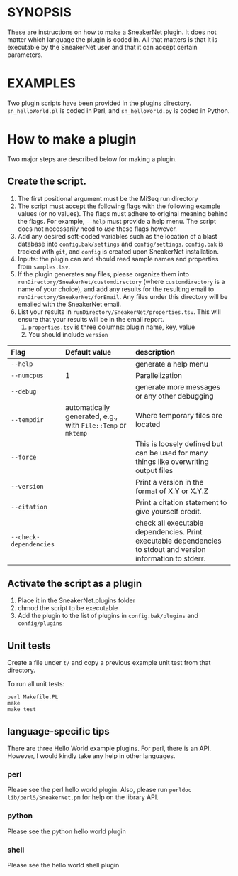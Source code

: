 # SYNOPSIS

These are instructions on how to make a SneakerNet plugin.  It does not
matter which language the plugin is coded in.  All that matters is that
it is executable by the SneakerNet user and that it can accept certain
parameters.

# EXAMPLES

Two plugin scripts have been provided in the plugins directory.
`sn_helloWorld.pl` is coded in Perl, and 
`sn_helloWorld.py` is coded in Python.

# How to make a plugin

Two major steps are described below for making a plugin.

## Create the script.
1. The first positional argument must be the MiSeq run directory
2. The script must accept the following flags with the following example 
   values (or no values). The flags must adhere to original meaning behind
   the flags. For example, `--help` must provide a help menu.
   The script does not necessarily need to _use_ these flags however.
3. Add any desired soft-coded variables such as the location of a blast database
   into `config.bak/settings` and `config/settings`.
   `config.bak` is tracked with `git`, and `config` is created upon
   SneakerNet installation.
4. Inputs: the plugin can and should read sample names and properties
   from `samples.tsv`.
5. If the plugin generates any files, please organize them into 
   `runDirectory/SneakerNet/customdirectory` (where `customdirectory`
   is a name of your choice), and add any results for the
   resulting email to `runDirectory/SneakerNet/forEmail`. Any files under
   this directory will be emailed with the SneakerNet email.
6. List your results in `runDirectory/SneakerNet/properties.tsv`. This will 
   ensure that your results will be in the email report.
   1. `properties.tsv` is three columns: plugin name, key, value
   2. You should include `version`
     
|Flag|Default value|description|
|:---|:------------|:-----------|
|`--help`|         |generate a help menu|
|`--numcpus`|     1|Parallelization|
|`--debug`|        |generate more messages or any other debugging|
|`--tempdir`|automatically generated, e.g., with `File::Temp` or `mktemp`|Where temporary files are located|
|`--force`|        |This is loosely defined but can be used for many things like overwriting output files|
|`--version`|      |Print a version in the format of X.Y or X.Y.Z|
|`--citation`|     | Print a citation statement to give yourself credit. | 
|`--check-dependencies`|     | check all executable dependencies. Print executable dependencies to stdout and version information to stderr. | 

## Activate the script as a plugin

1. Place it in the SneakerNet.plugins folder
2. chmod the script to be executable
3. Add the plugin to the list of plugins in `config.bak/plugins` and `config/plugins` 

## Unit tests

Create a file under `t/` and copy a previous example unit test from that directory.

To run all unit tests:

    perl Makefile.PL
    make
    make test

## language-specific tips

There are three Hello World example plugins. For perl, there is
an API. However, I would kindly take any help in other languages.

### perl

Please see the perl hello world plugin. Also, please run `perldoc lib/perl5/SneakerNet.pm`
for help on the library API.

### python

Please see the python hello world plugin

### shell

Please see the hello world shell plugin
